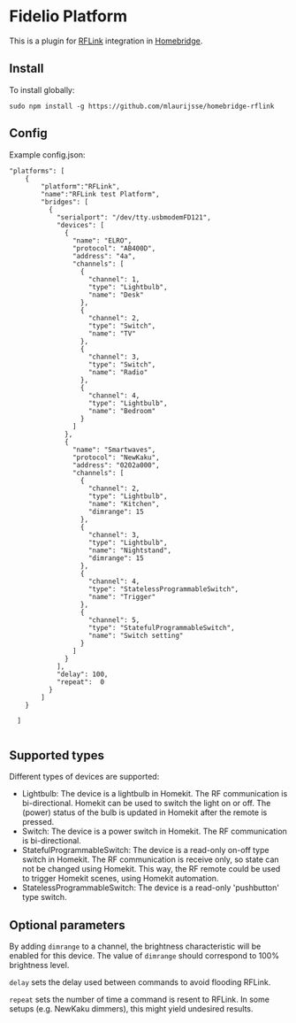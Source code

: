 # Fidelio Platform
This is a plugin for [RFLink](http://www.nemcon.nl/blog2/) integration in [Homebridge](https://github.com/nfarina/homebridge).

## Install
To install globally:
```
sudo npm install -g https://github.com/mlaurijsse/homebridge-rflink
```

## Config
Example config.json:

```
"platforms": [
    {
        "platform":"RFLink",
        "name":"RFLink test Platform",
        "bridges": [
          {
            "serialport": "/dev/tty.usbmodemFD121",
            "devices": [
              {
                "name": "ELRO",
                "protocol": "AB400D",
                "address": "4a",
                "channels": [
                  {
                    "channel": 1,
                    "type": "Lightbulb",
                    "name": "Desk"
                  },
                  {
                    "channel": 2,
                    "type": "Switch",
                    "name": "TV"
                  },
                  {
                    "channel": 3,
                    "type": "Switch",
                    "name": "Radio"
                  },
                  {
                    "channel": 4,
                    "type": "Lightbulb",
                    "name": "Bedroom"
                  }
                ]
              },
              {
                "name": "Smartwaves",
                "protocol": "NewKaku",
                "address": "0202a000",
                "channels": [
                  {
                    "channel": 2,
                    "type": "Lightbulb",
                    "name": "Kitchen",
                    "dimrange": 15
                  },
                  {
                    "channel": 3,
                    "type": "Lightbulb",
                    "name": "Nightstand",
                    "dimrange": 15
                  },
                  {
                    "channel": 4,
                    "type": "StatelessProgrammableSwitch",
                    "name": "Trigger"
                  },
                  {
                    "channel": 5,
                    "type": "StatefulProgrammableSwitch",
                    "name": "Switch setting"
                  }
                ]
              }
            ],
            "delay": 100,
            "repeat":  0
          }
        ]
    }

  ]


```

## Supported types
Different types of devices are supported:
* Lightbulb: The device is a lightbulb in Homekit. The RF communication is bi-directional. Homekit can be used to switch the light on or off. The (power) status of the bulb is updated in Homekit after the remote is pressed.
* Switch: The device is a power switch in Homekit. The RF communication is bi-directional.
* StatefulProgrammableSwitch: The device is a read-only on-off type switch in Homekit. The RF communication is receive only, so state can not be changed using Homekit. This way, the RF remote could be used to trigger Homekit scenes, using Homekit automation.
* StatelessProgrammableSwitch: The device is a read-only 'pushbutton' type switch.

## Optional parameters
By adding `dimrange` to a channel, the brightness characteristic will be enabled for this device. The value of `dimrange` should correspond to 100% brightness level.

`delay` sets the delay used between commands to avoid flooding RFLink.

`repeat` sets the number of time a command is resent to RFLink. In some setups (e.g. NewKaku dimmers), this might yield undesired results. 

